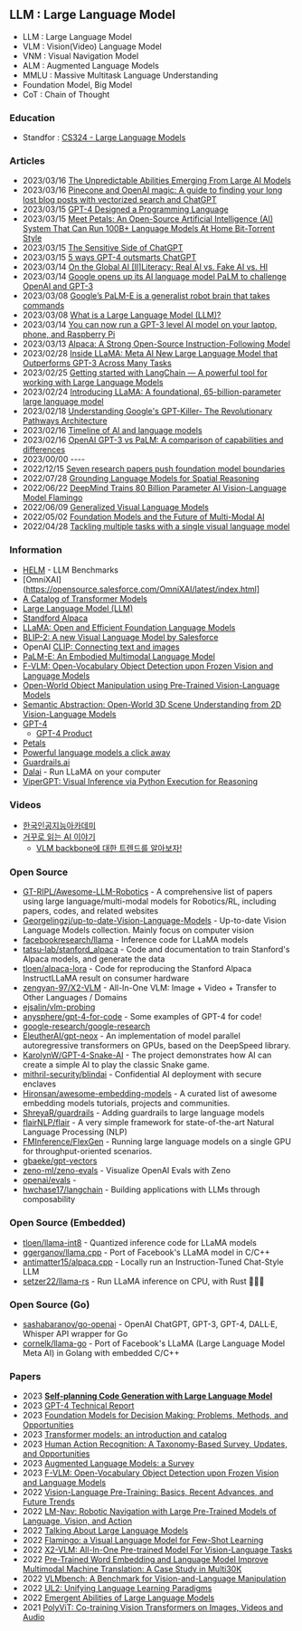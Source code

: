 ## LLM : Large Language Model 

- LLM : Large Language Model
- VLM : Vision(Video) Language Model
- VNM : Visual Navigation Model
- ALM : Augmented Language Models
- MMLU : Massive Multitask Language Understanding
- Foundation Model, Big Model
- CoT : Chain of Thought

### Education
- Standfor : [CS324 - Large Language Models](https://stanford-cs324.github.io/winter2022/)


### Articles
- 2023/03/16 [The Unpredictable Abilities Emerging From Large AI Models](https://www.quantamagazine.org/the-unpredictable-abilities-emerging-from-large-ai-models-20230316)
- 2023/03/16 [Pinecone and OpenAI magic: A guide to finding your long lost blog posts with vectorized search and ChatGPT](https://blog.baeke.info/2023/03/16/pinecone-and-openai-magic-a-guide-to-finding-your-long-lost-blog-posts-with-vectorized-search-and-chatgpt/)
- 2023/03/15 [GPT-4 Designed a Programming Language](https://lukebechtel.com/blog/gpt4-generating-code)
- 2023/03/15 [Meet Petals: An Open-Source Artificial Intelligence (AI) System That Can Run 100B+ Language Models At Home Bit-Torrent Style](https://www.marktechpost.com/2023/03/15/meet-petals-an-open-source-artificial-intelligence-ai-system-that-can-run-100b-language-models-at-home-bit-torrent-style/)
- 2023/03/15 [The Sensitive Side of ChatGPT](https://www.hackster.io/news/the-sensitive-side-of-chatgpt-d2f5fd4fd4d2)
- 2023/03/15 [5 ways GPT-4 outsmarts ChatGPT](https://techcrunch.com/2023/03/14/5-ways-gpt-4-outsmarts-chatgpt/)
- 2023/03/14 [On the Global AI [Il]Literacy: Real AI vs. Fake AI vs. HI](https://www.linkedin.com/pulse/real-ai-vs-fake-which-machine-intelligence-humanity-needs-abdoullaev/)
- 2023/03/14 [Google opens up its AI language model PaLM to challenge OpenAI and GPT-3](https://www.theverge.com/2023/3/14/23639313/google-ai-language-model-palm-api-challenge-openai)
- 2023/03/08 [Google’s PaLM-E is a generalist robot brain that takes commands](https://arstechnica.com/information-technology/2023/03/embodied-ai-googles-palm-e-allows-robot-control-with-natural-commands/)
- 2023/03/08 [What is a Large Language Model (LLM)?](https://www.mlq.ai/what-is-a-large-language-model-llm/)
- 2023/03/14 [You can now run a GPT-3 level AI model on your laptop, phone, and Raspberry Pi](https://arstechnica.com/information-technology/2023/03/you-can-now-run-a-gpt-3-level-ai-model-on-your-laptop-phone-and-raspberry-pi/)
- 2023/03/13 [Alpaca: A Strong Open-Source Instruction-Following Model](https://crfm.stanford.edu/2023/03/13/alpaca.html)
- 2023/02/28 [Inside LLaMA: Meta AI New Large Language Model that Outperforms GPT-3 Across Many Tasks](https://pub.towardsai.net/inside-llama-meta-ai-new-large-language-model-that-outperforms-gpt-3-across-many-tasks-d1e42f23c804)
- 2023/02/25 [Getting started with LangChain — A powerful tool for working with Large Language Models](https://medium.com/@avra42/getting-started-with-langchain-a-powerful-tool-for-working-with-large-language-models-286419ba0842)
- 2023/02/24 [Introducing LLaMA: A foundational, 65-billion-parameter large language model](https://ai.facebook.com/blog/large-language-model-llama-meta-ai/)
- 2023/02/18 [Understanding Google's GPT-Killer- The Revolutionary Pathways Architecture](https://artificialintelligencemadesimple.substack.com/p/understanding-googles-revolutionary)
- 2023/02/16 [Timeline of AI and language models](https://lifearchitect.ai/timeline/)
- 2023/02/16 [OpenAI GPT-3 vs PaLM: A comparison of capabilities and differences](https://blog.accubits.com/openai-gpt-3-vs-palm-a-comparison-of-capabilities-and-differences/)
- 2023/00/00 ----
- 2022/12/15 [Seven research papers push foundation model boundaries](https://snorkel.ai/seven-research-papers-push-foundation-model-boundaries/)
- 2022/07/28 [Grounding Language Models for Spatial Reasoning](https://julenetxaniz.eus/en/project/spatial-reasoning/)
- 2022/06/22 [DeepMind Trains 80 Billion Parameter AI Vision-Language Model Flamingo](https://www.infoq.com/news/2022/06/deepmind-flamingo-vlm/)
- 2022/06/09 [Generalized Visual Language Models](https://lilianweng.github.io/posts/2022-06-09-vlm/)
- 2022/05/02 [Foundation Models and the Future of Multi-Modal AI](https://lastweekin.ai/p/multi-modal-ai)
- 2022/04/28 [Tackling multiple tasks with a single visual language model](https://www.deepmind.com/blog/tackling-multiple-tasks-with-a-single-visual-language-model)



### Information
- [HELM](https://crfm.stanford.edu/helm/latest/) - LLM Benchmarks
- [OmniXAI](https://opensource.salesforce.com/OmniXAI/latest/index.html]
- [A Catalog of Transformer Models](https://orkg.org/comparison/R385010/)
- [Large Language Model (LLM)](https://primo.ai/index.php?title=Large_Language_Model_(LLM))
- [Standford Alpaca](https://crfm.stanford.edu/alpaca/)
- [LLaMA: Open and Efficient Foundation Language Models](https://research.facebook.com/publications/llama-open-and-efficient-foundation-language-models/)
- [BLIP-2: A new Visual Language Model by Salesforce](https://wandb.ai/gladiator/BLIP-2/reports/BLIP-2-A-new-Visual-Language-Model-by-Salesforce--VmlldzozNjM0NjYz)
- OpenAI [CLIP: Connecting text and images](https://openai.com/research/clip)
- [PaLM-E: An Embodied Multimodal Language Model](https://palm-e.github.io/)
- [F-VLM: Open-Vocabulary Object Detection upon Frozen Vision and Language Models](https://sites.google.com/view/f-vlm/home)
- [Open-World Object Manipulation using Pre-Trained Vision-Language Models](https://robot-moo.github.io/)
- [Semantic Abstraction: Open-World 3D Scene Understanding from 2D Vision-Language Models](https://semantic-abstraction.cs.columbia.edu/)
- [GPT-4](https://openai.com/research/gpt-4)
	- [GPT-4 Product](https://openai.com/product/gpt-4)
- [Petals](https://petals.ml/)
- [Powerful language models a click away](https://www.forefront.ai/)
- [Guardrails.ai](https://shreyar.github.io/guardrails/)
- [Dalai](https://cocktailpeanut.github.io/dalai/#/) - Run LLaMA on your computer
- [ViperGPT: Visual Inference via Python Execution for Reasoning](https://viper.cs.columbia.edu/)


### Videos 
- [한국인공지능아카데미](https://www.youtube.com/@aiacademy131)
- [거꾸로 읽는 AI 이야기](https://www.youtube.com/@gokkulearn)
	- [VLM backbone에 대한 트렌드를 알아보자!](https://www.youtube.com/watch?v=NgxSbyoiQYM)


### Open Source
- [GT-RIPL/Awesome-LLM-Robotics](https://github.com/GT-RIPL/Awesome-LLM-Robotics) - A comprehensive list of papers using large language/multi-modal models for Robotics/RL, including papers, codes, and related websites
- [Georgelingzj/up-to-date-Vision-Language-Models](https://github.com/Georgelingzj/up-to-date-Vision-Language-Models) - Up-to-date Vision Language Models collection. Mainly focus on computer vision
- [facebookresearch/llama](https://github.com/facebookresearch/llama) - Inference code for LLaMA models
- [tatsu-lab/stanford_alpaca](https://github.com/tatsu-lab/stanford_alpaca) - Code and documentation to train Stanford's Alpaca models, and generate the data
- [tloen/alpaca-lora](https://github.com/tloen/alpaca-lora) - Code for reproducing the Stanford Alpaca InstructLLaMA result on consumer hardware
- [zengyan-97/X2-VLM](https://github.com/zengyan-97/X2-VLM) - All-In-One VLM: Image + Video + Transfer to Other Languages / Domains
- [ejsalin/vlm-probing](https://github.com/ejsalin/vlm-probing)
- [anysphere/gpt-4-for-code](https://github.com/anysphere/gpt-4-for-code) - Some examples of GPT-4 for code!
- [google-research/google-research](https://github.com/google-research/google-research) 
- [EleutherAI/gpt-neox](https://github.com/EleutherAI/gpt-neox) - An implementation of model parallel autoregressive transformers on GPUs, based on the DeepSpeed library.
- [KarolynW/GPT-4-Snake-AI](https://github.com/KarolynW/GPT-4-Snake-AI) - The project demonstrates how AI can create a simple AI to play the classic Snake game.
- [mithril-security/blindai](https://github.com/mithril-security/blindai) - Confidential AI deployment with secure enclaves
- [Hironsan/awesome-embedding-models](https://github.com/Hironsan/awesome-embedding-models) - A curated list of awesome embedding models tutorials, projects and communities.
- [ShreyaR/guardrails](https://github.com/ShreyaR/guardrails) - Adding guardrails to large language models
- [flairNLP/flair](https://github.com/flairNLP/flair) - A very simple framework for state-of-the-art Natural Language Processing (NLP)
- [FMInference/FlexGen](https://github.com/FMInference/FlexGen) - Running large language models on a single GPU for throughput-oriented scenarios.
- [gbaeke/gpt-vectors](https://github.com/gbaeke/gpt-vectors) 
- [zeno-ml/zeno-evals](https://github.com/zeno-ml/zeno-evals) - Visualize OpenAI Evals with Zeno
- [openai/evals](https://github.com/openai/evals) - 
- [hwchase17/langchain](https://github.com/hwchase17/langchain) - Building applications with LLMs through composability



### Open Source (Embedded)
- [tloen/llama-int8](https://github.com/tloen/llama-int8) - Quantized inference code for LLaMA models
- [ggerganov/llama.cpp](https://github.com/ggerganov/llama.cpp) - Port of Facebook's LLaMA model in C/C++
- [antimatter15/alpaca.cpp](https://github.com/antimatter15/alpaca.cpp) - Locally run an Instruction-Tuned Chat-Style LLM
- [setzer22/llama-rs](https://github.com/setzer22/llama-rs) - Run LLaMA inference on CPU, with Rust 🦀🚀🦙


### Open Source (Go)
- [sashabaranov/go-openai](https://github.com/sashabaranov/go-openai) - OpenAI ChatGPT, GPT-3, GPT-4, DALL·E, Whisper API wrapper for Go
- [cornelk/llama-go](https://github.com/cornelk/llama-go) - Port of Facebook's LLaMA (Large Language Model Meta AI) in Golang with embedded C/C++


### Papers
- 2023 [**Self-planning Code Generation with Large Language Model**](https://arxiv.org/abs/2303.06689)
- 2023 [GPT-4 Technical Report](https://cdn.openai.com/papers/gpt-4.pdf)
- 2023 [Foundation Models for Decision Making: Problems, Methods, and Opportunities](https://arxiv.org/abs/2303.04129)
- 2023 [Transformer models: an introduction and catalog](https://arxiv.org/abs/2302.07730)
- 2023 [Human Action Recognition: A Taxonomy-Based Survey, Updates, and Opportunities](https://www.mdpi.com/1424-8220/23/4/2182)
- 2023 [Augmented Language Models: a Survey](https://arxiv.org/abs/2302.07842)
- 2023 [F-VLM: Open-Vocabulary Object Detection upon Frozen Vision and Language Models](https://arxiv.org/abs/2209.15639)
- 2022 [Vision-Language Pre-Training: Basics, Recent Advances, and Future Trends](https://www.nowpublishers.com/article/Details/CGV-105)
- 2022 [LM-Nav: Robotic Navigation with Large Pre-Trained Models of Language, Vision, and Action](https://arxiv.org/abs/2207.04429)
- 2022 [Talking About Large Language Models](https://arxiv.org/abs/2212.03551)
- 2022 [Flamingo: a Visual Language Model for Few-Shot Learning](https://arxiv.org/abs/2204.14198)
- 2022 [X2-VLM: All-In-One Pre-trained Model For Vision-Language Tasks](https://arxiv.org/abs/2211.12402)
- 2022 [Pre-Trained Word Embedding and Language Model Improve Multimodal Machine Translation: A Case Study in Multi30K](https://ieeexplore.ieee.org/document/9803016)
- 2022 [VLMbench: A Benchmark for Vision-and-Language Manipulation](https://embodied-ai.org/papers/2022/6.pdf)
- 2022 [UL2: Unifying Language Learning Paradigms](https://arxiv.org/abs/2205.05131)
- 2022 [Emergent Abilities of Large Language Models](https://openreview.net/forum?id=yzkSU5zdwD)
- 2021 [PolyViT: Co-training Vision Transformers on Images, Videos and Audio](https://arxiv.org/abs/2111.12993)
